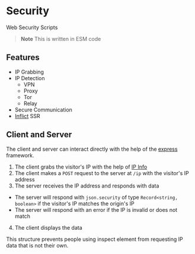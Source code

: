 # Security

Web Security Scripts
> **Note** This is written in ESM code

## Features

- IP Grabbing
- IP Detection
  - VPN
  - Proxy
  - Tor
  - Relay
- Secure Communication
- [Inflict](https://npmjs.com/inflict) SSR

## Client and Server

The client and server can interact directly with the help of the [express](https://npmjs.com/express) framework.

1. The client grabs the visitor's IP with the help of [IP Info](https://ipinfo.io/json)
2. The client makes a `POST` request to the server at `/ip` with the visitor's IP address
3. The server receives the IP address and responds with data
  - The server will respond with `json.security` of type `Record<string, boolean>` if the visitor's IP matches the origin's IP
  - The server will respond with an error if the IP is invalid or does not match
4. The client displays the data 

This structure prevents people using inspect element from requesting IP data that is not their own.
